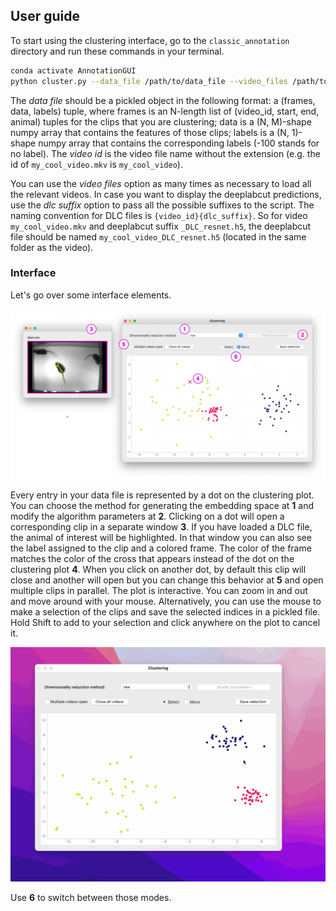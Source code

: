 ## User guide 

To start using the clustering interface, go to the `classic_annotation` directory and 
run these commands in your terminal.
```bash
conda activate AnnotationGUI
python cluster.py --data_file /path/to/data_file --video_files /path/to/video1 --video_files /path/to/video2 --dlc_suffix dlc_suffix.h5
```
The *data file* should be a pickled object in the following format: a (frames, data, labels) tuple, where frames is an N-length list of 
(video_id, start, end, animal) tuples for the clips that you are clustering; data is a (N, M)-shape numpy array that contains the features 
of those clips; labels is a (N, 1)-shape numpy array that contains the corresponding labels (-100 stands for no label). The *video id* is the 
video file name without the extension (e.g. the id of `my_cool_video.mkv` is `my_cool_video`). 

You can use the *video files* option as many times as necessary to load all the relevant videos. In case you want to display the deeplabcut
predictions, use the *dlc suffix* option to pass all the possible suffixes to the script. The naming convention for DLC files is `{video_id}{dlc_suffix}`.
So for video `my_cool_video.mkv` and deeplabcut suffix `_DLC_resnet.h5`, the deeplabcut file should be named `my_cool_video_DLC_resnet.h5` 
(located in the same folder 
as the video). 

### Interface

Let's go over some interface elements. 

![](clustering_gui.png)

Every entry in your data file is represented by a dot on the clustering plot. You can choose the method for generating the embedding 
space at **1** and modify the algorithm parameters at **2**. Clicking on a dot will open a corresponding clip in a separate window **3**. 
If you have loaded a DLC file, the animal of interest will be highlighted.
In that window you can also see the label assigned to the clip and a colored frame. The color of the frame matches the color of the cross that appears
instead of the dot on the clustering plot **4**. When you click on another dot, by default this clip will close and another will open but you can change 
this behavior at **5** and open multiple clips in parallel. The plot is interactive. You can zoom in and out and move around with your mouse. 
Alternatively, you can use the mouse to make a selection of the clips and save the selected indices in a pickled file. Hold Shift to add to your selection
and click anywhere on the plot to cancel it.

![](select.gif)

Use **6** to switch between those modes.
